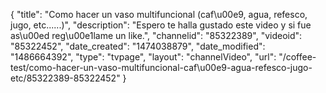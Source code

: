 {
    "title": "Como hacer un vaso multifuncional (caf\u00e9, agua, refesco, jugo, etc......)",
    "description": "Espero te halla gustado este video y si fue as\u00ed reg\u00e1lame un like.",
    "channelid": "85322389",
    "videoid": "85322452",
    "date_created": "1474038879",
    "date_modified": "1486664392",
    "type": "tvpage",
    "layout": "channelVideo",
    "url": "\/coffee-test\/como-hacer-un-vaso-multifuncional-caf\u00e9-agua-refesco-jugo-etc\/85322389-85322452"
}
